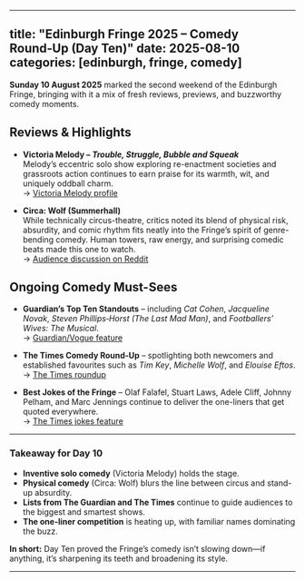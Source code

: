 
---
title: "Edinburgh Fringe 2025 – Comedy Round‑Up (Day Ten)"
date: 2025-08-10
categories: [edinburgh, fringe, comedy]
---

**Sunday 10 August 2025** marked the second weekend of the Edinburgh Fringe, bringing with it a mix of fresh reviews, previews, and buzzworthy comedy moments.

## Reviews & Highlights

- **Victoria Melody – *Trouble, Struggle, Bubble and Squeak***  
  Melody’s eccentric solo show exploring re-enactment societies and grassroots action continues to earn praise for its warmth, wit, and uniquely oddball charm.  
  → [Victoria Melody profile](https://en.wikipedia.org/wiki/Victoria_Melody?utm_source=chatgpt.com)

- **Circa: Wolf (Summerhall)**  
  While technically circus-theatre, critics noted its blend of physical risk, absurdity, and comic rhythm fits neatly into the Fringe’s spirit of genre-bending comedy. Human towers, raw energy, and surprising comedic beats made this one to watch.  
  → [Audience discussion on Reddit](https://www.reddit.com/r/edinburghfringe/comments/1mbchip/underrated_hidden_gems_at_edinburgh_fringe_2025/?utm_source=chatgpt.com)

## Ongoing Comedy Must-Sees

- **Guardian’s Top Ten Standouts** – including *Cat Cohen*, *Jacqueline Novak*, *Steven Phillips‑Horst (The Last Mad Man)*, and *Footballers’ Wives: The Musical*.  
  → [Guardian/Vogue feature](https://www.vogue.com/article/10-standout-acts-from-2025-edinburgh-fringe-festival?utm_source=chatgpt.com)

- **The Times Comedy Round‑Up** – spotlighting both newcomers and established favourites such as *Tim Key*, *Michelle Wolf*, and *Elouise Eftos*.  
  → [The Times roundup](https://www.thetimes.co.uk/article/edinburgh-fringe-festival-2025-best-comedy-shows-ranked-xzd2kjplw?utm_source=chatgpt.com)

- **Best Jokes of the Fringe** – Olaf Falafel, Stuart Laws, Adele Cliff, Johnny Pelham, and Marc Jennings continue to deliver the one-liners that get quoted everywhere.  
  → [The Times jokes feature](https://www.thetimes.co.uk/article/the-best-jokes-of-edinburgh-fringe-2025-xkh5qg5kb?utm_source=chatgpt.com)

---

### Takeaway for Day 10

- **Inventive solo comedy** (Victoria Melody) holds the stage.  
- **Physical comedy** (Circa: Wolf) blurs the line between circus and stand-up absurdity.  
- **Lists from The Guardian and The Times** continue to guide audiences to the biggest and smartest shows.  
- **The one-liner competition** is heating up, with familiar names dominating the buzz.

**In short:** Day Ten proved the Fringe’s comedy isn’t slowing down—if anything, it’s sharpening its teeth and broadening its style.

---
